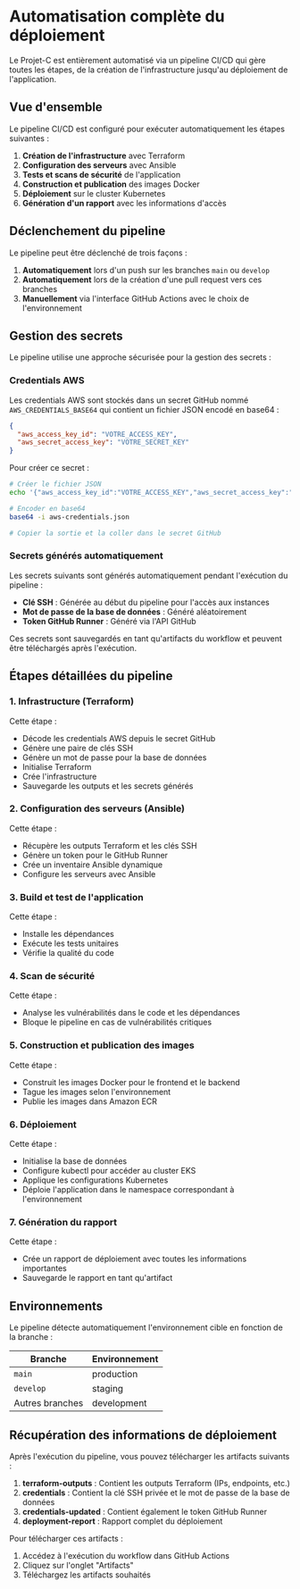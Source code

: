 # Automatisation complète du déploiement

Le Projet-C est entièrement automatisé via un pipeline CI/CD qui gère toutes les étapes, de la création de l'infrastructure jusqu'au déploiement de l'application.

## Vue d'ensemble

Le pipeline CI/CD est configuré pour exécuter automatiquement les étapes suivantes :

1. **Création de l'infrastructure** avec Terraform
2. **Configuration des serveurs** avec Ansible
3. **Tests et scans de sécurité** de l'application
4. **Construction et publication** des images Docker
5. **Déploiement** sur le cluster Kubernetes
6. **Génération d'un rapport** avec les informations d'accès

## Déclenchement du pipeline

Le pipeline peut être déclenché de trois façons :

1. **Automatiquement** lors d'un push sur les branches `main` ou `develop`
2. **Automatiquement** lors de la création d'une pull request vers ces branches
3. **Manuellement** via l'interface GitHub Actions avec le choix de l'environnement

## Gestion des secrets

Le pipeline utilise une approche sécurisée pour la gestion des secrets :

### Credentials AWS

Les credentials AWS sont stockés dans un secret GitHub nommé `AWS_CREDENTIALS_BASE64` qui contient un fichier JSON encodé en base64 :

```json
{
  "aws_access_key_id": "VOTRE_ACCESS_KEY",
  "aws_secret_access_key": "VOTRE_SECRET_KEY"
}
```

Pour créer ce secret :
```bash
# Créer le fichier JSON
echo '{"aws_access_key_id":"VOTRE_ACCESS_KEY","aws_secret_access_key":"VOTRE_SECRET_KEY"}' > aws-credentials.json

# Encoder en base64
base64 -i aws-credentials.json

# Copier la sortie et la coller dans le secret GitHub
```

### Secrets générés automatiquement

Les secrets suivants sont générés automatiquement pendant l'exécution du pipeline :

- **Clé SSH** : Générée au début du pipeline pour l'accès aux instances
- **Mot de passe de la base de données** : Généré aléatoirement
- **Token GitHub Runner** : Généré via l'API GitHub

Ces secrets sont sauvegardés en tant qu'artifacts du workflow et peuvent être téléchargés après l'exécution.

## Étapes détaillées du pipeline

### 1. Infrastructure (Terraform)

Cette étape :
- Décode les credentials AWS depuis le secret GitHub
- Génère une paire de clés SSH
- Génère un mot de passe pour la base de données
- Initialise Terraform
- Crée l'infrastructure
- Sauvegarde les outputs et les secrets générés

### 2. Configuration des serveurs (Ansible)

Cette étape :
- Récupère les outputs Terraform et les clés SSH
- Génère un token pour le GitHub Runner
- Crée un inventaire Ansible dynamique
- Configure les serveurs avec Ansible

### 3. Build et test de l'application

Cette étape :
- Installe les dépendances
- Exécute les tests unitaires
- Vérifie la qualité du code

### 4. Scan de sécurité

Cette étape :
- Analyse les vulnérabilités dans le code et les dépendances
- Bloque le pipeline en cas de vulnérabilités critiques

### 5. Construction et publication des images

Cette étape :
- Construit les images Docker pour le frontend et le backend
- Tague les images selon l'environnement
- Publie les images dans Amazon ECR

### 6. Déploiement

Cette étape :
- Initialise la base de données
- Configure kubectl pour accéder au cluster EKS
- Applique les configurations Kubernetes
- Déploie l'application dans le namespace correspondant à l'environnement

### 7. Génération du rapport

Cette étape :
- Crée un rapport de déploiement avec toutes les informations importantes
- Sauvegarde le rapport en tant qu'artifact

## Environnements

Le pipeline détecte automatiquement l'environnement cible en fonction de la branche :

| Branche | Environnement |
|---------|--------------|
| `main` | production |
| `develop` | staging |
| Autres branches | development |

## Récupération des informations de déploiement

Après l'exécution du pipeline, vous pouvez télécharger les artifacts suivants :

1. **terraform-outputs** : Contient les outputs Terraform (IPs, endpoints, etc.)
2. **credentials** : Contient la clé SSH privée et le mot de passe de la base de données
3. **credentials-updated** : Contient également le token GitHub Runner
4. **deployment-report** : Rapport complet du déploiement

Pour télécharger ces artifacts :
1. Accédez à l'exécution du workflow dans GitHub Actions
2. Cliquez sur l'onglet "Artifacts"
3. Téléchargez les artifacts souhaités